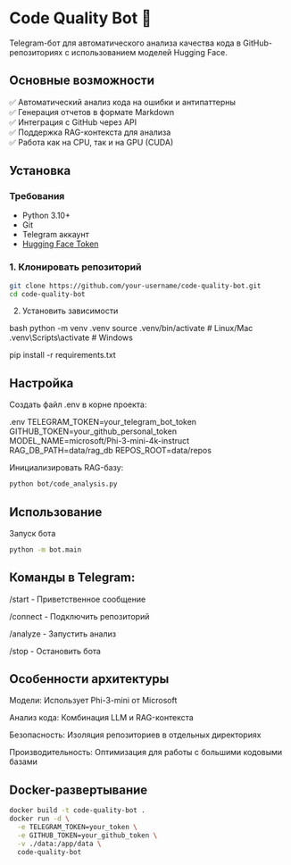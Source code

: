 # Code Quality Bot 🤖

Telegram-бот для автоматического анализа качества кода в GitHub-репозиториях с использованием моделей Hugging Face.

## Основные возможности

✅ Автоматический анализ кода на ошибки и антипаттерны  
✅ Генерация отчетов в формате Markdown  
✅ Интеграция с GitHub через API  
✅ Поддержка RAG-контекста для анализа  
✅ Работа как на CPU, так и на GPU (CUDA)

## Установка

### Требования
- Python 3.10+
- Git
- Telegram аккаунт
- [Hugging Face Token](https://huggingface.co/settings/tokens)

### 1. Клонировать репозиторий

```bash
git clone https://github.com/your-username/code-quality-bot.git
cd code-quality-bot
```


2. Установить зависимости

bash
python -m venv .venv
source .venv/bin/activate  # Linux/Mac
.venv\Scripts\activate     # Windows

pip install -r requirements.txt


## Настройка


Создать файл .env в корне проекта:

.env
TELEGRAM_TOKEN=your_telegram_bot_token
GITHUB_TOKEN=your_github_personal_token
MODEL_NAME=microsoft/Phi-3-mini-4k-instruct
RAG_DB_PATH=data/rag_db
REPOS_ROOT=data/repos


Инициализировать RAG-базу:

```bash
python bot/code_analysis.py
```

## Использование

Запуск бота
```bash
python -m bot.main
```

## Команды в Telegram:

/start - Приветственное сообщение

/connect <repo-url> - Подключить репозиторий

/analyze - Запустить анализ

/stop - Остановить бота


## Особенности архитектуры

Модели: Использует Phi-3-mini от Microsoft

Анализ кода: Комбинация LLM и RAG-контекста

Безопасность: Изоляция репозиториев в отдельных директориях

Производительность: Оптимизация для работы с большими кодовыми базами

## Docker-развертывание
```bash
docker build -t code-quality-bot .
docker run -d \
  -e TELEGRAM_TOKEN=your_token \
  -e GITHUB_TOKEN=your_github_token \
  -v ./data:/app/data \
  code-quality-bot
```